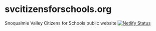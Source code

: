 # svcitizensforschools.org
Snoqualmie Valley Citizens for Schools public website
[![Netlify Status](https://api.netlify.com/api/v1/badges/a1d7471a-381e-43ad-8a56-2ac919d7cef0/deploy-status)](https://app.netlify.com/sites/unruffled-babbage-06b82f/deploys)
